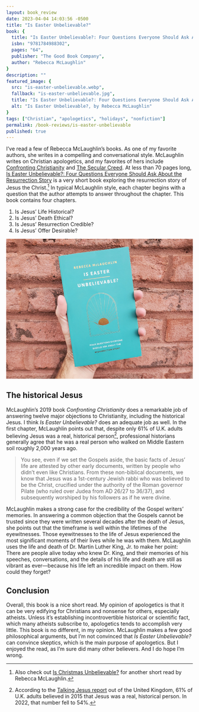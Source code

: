 ```yaml
---
layout: book_review
date: 2023-04-04 14:03:56 -0500
title: "Is Easter Unbelievable?"
book: {
  title: "Is Easter Unbelievable?: Four Questions Everyone Should Ask About the Resurrection Story",
  isbn: "9781784988302",
  pages: "64",
  publisher: "The Good Book Company",
  author: "Rebecca McLaughlin"
}
description: ""
featured_image: {
  src: "is-easter-unbelievable.webp",
  fallback: "is-easter-unbelievable.jpg",
  title: "Is Easter Unbelievable?: Four Questions Everyone Should Ask About the Resurrection Story",
  alt: "Is Easter Unbelievable?, by Rebecca McLaughlin"
}
tags: ["Christian", "apologetics", "holidays", "nonfiction"]
permalink: /book-reviews/is-easter-unbelievable
published: true
---
```


I’ve read a few of Rebecca McLaughlin’s books. As one of my favorite authors, she writes in a compelling and conversational style. McLaughlin writes on Christian apologetics, and my favorites of hers include <a href="/book-reviews/confronting-christianity" class="italic">Confronting Christianity</a> and <a href="/book-reviews/secular-creed" class="italic">The Secular Creed</a>. At less than 70 pages long, <a href="https://www.christianbook.com/easter-unbelievable-questions-everyone-should-resurrection/9781784988302/pd/988302" class="italic">Is Easter Unbelievable?: Four Questions Everyone Should Ask About the Resurrection Story</a> is a very short book exploring the resurrection story of Jesus the Christ.[^1] In typical McLaughlin style, each chapter begins with a question that the author attempts to answer throughout the chapter. This book contains four chapters.

1. Is Jesus’ Life Historical?
2. Is Jesus’ Death Ethical?
3. Is Jesus’ Resurrection Credible?
4. Is Jesus’ Offer Desirable?

<picture class="block md:mx-12 xl:mx-0">
	<source type="image/webp" srcset="/assets/img/books/is-easter-unbelievable-size.webp" >
	<img src="/assets/img/books/is-easter-unbelievable-size.jpeg" class="my-12 shadow" alt="Is Easter Unbelievable? is a small book, 4.25 x 0.25 x 6.75 inches" />
</picture>

## The historical Jesus

McLaughlin’s 2019 book *Confronting Christianity* does a remarkable job of answering twelve major objections to Christianity, including the historical Jesus. I think *Is Easter Unbelievable?* does an adequate job as well. In the first chapter, McLaughlin points out that, despite only 61% of U.K. adults believing Jesus was a real, historical person[^2], professional historians generally agree that he was a real person who walked on Middle Eastern soil roughly 2,000 years ago.

> You see, even if we set the Gospels aside, the basic facts of Jesus’ life are attested by other early documents, written by people who didn’t even like Christians. From these non-biblical documents, we know that Jesus was a 1st-century Jewish rabbi who was believed to be the Christ, crucified under the authority of the Roman governor Pilate (who ruled over Judea from AD 26/27 to 36/37), and subsequently worshiped by his followers as if he were divine.

McLaughlin makes a strong case for the credibility of the Gospel writers’ memories. In answering a common objection that the Gospels cannot be trusted since they were written several decades after the death of Jesus, she points out that the timeframe is well within the lifetimes of the eyewitnesses. Those eyewitnesses to the life of Jesus experienced the most significant moments of their lives while he was with them. McLaughlin uses the life and death of Dr. Martin Luther King, Jr. to make her point: There are people alive today who knew Dr. King, and their memories of his speeches, conversations, and the details of his life and death are still as vibrant as ever—because his life left an incredible impact on them. How could they forget?

## Conclusion

Overall, this book is a nice short read. My opinion of apologetics is that it can be very edifying for Christians and nonsense for others, especially atheists. Unless it’s establishing incontrovertible historical or scientific fact, which many atheists subscribe to, apologetics tends to accomplish very little. This book is no different, in my opinion. McLaughlin makes a few good philosophical arguments, but I’m not convinced that *Is Easter Unbelievable?* can convince skeptics, which is the main purpose of apologetics. But I enjoyed the read, as I’m sure did many other believers. And I do hope I’m wrong.

[^1]: Also check out <a href="/book-reviews/is-christmas-unbelievable" class="italic">Is Christmas Unbelievable?</a> for another short read by Rebecca McLaughlin.
[^2]: According to the <a href="https://talkingjesus.org/research" target="_blank">Talking Jesus report</a> out of the United Kingdom, 61% of U.K. adults believed in 2015 that Jesus was a real, historical person. In 2022, that number fell to 54%.